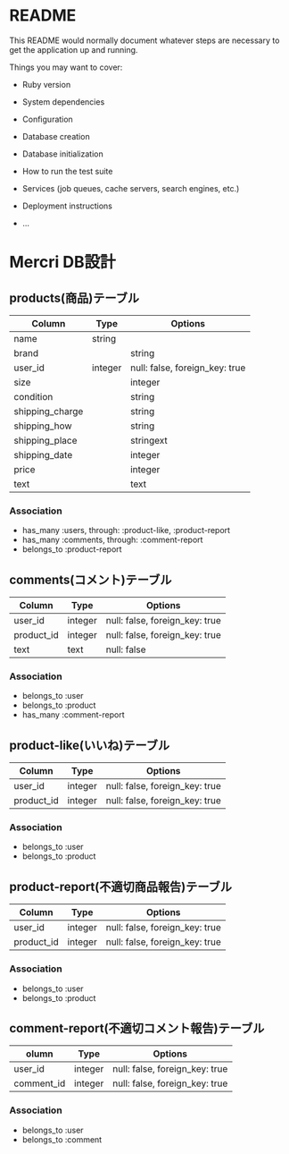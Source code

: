# README

This README would normally document whatever steps are necessary to get the
application up and running.

Things you may want to cover:

* Ruby version

* System dependencies

* Configuration

* Database creation

* Database initialization

* How to run the test suite

* Services (job queues, cache servers, search engines, etc.)

* Deployment instructions

* ...
# Mercri DB設計

## products(商品)テーブル
|Column|Type|Options|
|------|----|-------|
|name|string|||null: false|　(商品名)
|brand||string|　(ブランド)
|user_id|integer|null: false, foreign_key: true|
|size||integer||null: false|　(サイズ)
|condition||string||null: false|　(状態)
|shipping_charge||string||null: false|　(配送料の負担)
|shipping_how||string||null: false|　(配送方法)
|shipping_place||stringext||null: false|　(配送元地域)
|shipping_date||integer||null: false|　(発送日の目安)
|price||integer||null: false, foreign_key: true|　(値段)
|text||text|　(テキスト)
### Association
- has_many :users, through: :product-like, :product-report
- has_many :comments, through: :comment-report
- belongs_to :product-report
## comments(コメント)テーブル
|Column|Type|Options|
|------|----|-------|
|user_id|integer|null: false, foreign_key: true|
|product_id|integer|null: false, foreign_key: true|
|text|text|null: false||null: false|　(コメント文)

### Association
- belongs_to :user
- belongs_to :product
- has_many :comment-report

## product-like(いいね)テーブル
|Column|Type|Options|
|------|----|-------|
|user_id|integer|null: false, foreign_key: true|
|product_id|integer|null: false, foreign_key: true|

### Association
- belongs_to :user
- belongs_to :product

## product-report(不適切商品報告)テーブル
Column|Type|Options|
|------|----|-------|
|user_id|integer|null: false, foreign_key: true|
|product_id|integer|null: false, foreign_key: true|

### Association
- belongs_to :user
- belongs_to :product

## comment-report(不適切コメント報告)テーブル
olumn|Type|Options|
|------|----|-------|
|user_id|integer|null: false, foreign_key: true|
|comment_id|integer|null: false, foreign_key: true|

### Association
- belongs_to :user
- belongs_to :comment
